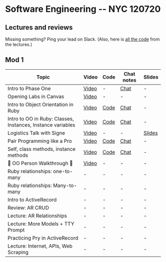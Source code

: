 # Software Engineering -- NYC 120720

## Lectures and reviews
Missing something? Ping your lead on Slack. (Also, here is [all the code](https://github.com/learn-co-students/nyc04-seng-ft-120720) from the lectures.) 

## Mod 1
| Topic            | Video                | Code                | Chat notes | Slides |
| -----            | ----                | -----                | ---- | ---- |
| Intro to Phase One | [Video](https://youtu.be/mdwLAvc8dKA) | - | [Chat](https://github.com/learn-co-students/nyc04-seng-ft-120720/blob/main/chats/W1D1-IntroPhaseOne.txt) | - |
| Opening Labs in Canvas | [Video](https://www.youtube.com/watch?v=-Szbp0qfrpQ) | -  |  - | - |
| Intro to Object Orientation in Ruby   | [Video](https://youtu.be/Kq-UFXDAdOM) | [Code](https://github.com/learn-co-students/nyc04-seng-ft-120720/tree/main/01-intro-to-oo-in-ruby)| [Chat](https://github.com/learn-co-students/nyc04-seng-ft-120720/blob/main/chats/W1D1-IntroOORuby.txt) | - |
| Intro to OO in Ruby: Classes, Instances, Instance variables | [Video](https://youtu.be/ubTWjWTxD-I) | [Code](https://github.com/learn-co-students/nyc04-seng-ft-120720/tree/main/02-Classes-Instances-Attributes) | [Chat](https://github.com/learn-co-students/nyc04-seng-ft-120720/blob/main/chats/W1D2-ClassesInstances.txt) | - |
| Logistics Talk with Signe | [Video](https://flatiron-school.slack.com/files/ULQCJ0QJ3/F01GMUHJ1PE/logistics_talk_12.8.mp4?origin_team=T02MD9XTF&origin_channel=C018FCY74Q7) | - | - | [Slides](https://flatiron-school.slack.com/files/ULQCJ0QJ3/F01GCMQ8HL5/nyc_se_logistics_deck_12.8.pdf?origin_team=T02MD9XTF&origin_channel=C018FCY74Q7) |
| Pair Programming like a Pro | [Video]() | [Code]() | [Chat]() | - |
| Self, class methods, instance methods | [Video](https://youtu.be/Ydt8Anve1A4) | [Code](https://github.com/learn-co-students/nyc04-seng-ft-120720/tree/main/03-Self-Class-Methods-Class-Variables) | [Chat](https://github.com/learn-co-students/nyc04-seng-ft-120720/blob/main/chats/W1D2-ClassesInstances.txt) | - |
| 🎁 OO Person Walkthrough 🎁 | [Video](https://flatironschool.zoom.us/rec/play/6ZB-dOj9qjo3SdfEtQSDAvRxW9W-fays1SBMrPRenhu1BiZVNVWvZ-ZHN-TWQKBkWa4mMabVLjyZhFGH?continueMode=true) | - | - | - |
| Ruby relationships: one-to-many | -  | - |- | - |
| Ruby relationships: Many-to-many | - | - | - | - |
| Intro to ActiveRecord | -  | - |- | - |
| Review: AR CRUD | -  | - | - | - |
| Lecture: AR Relationships | -  | - | - | - |
| Lecture: More Models + TTY Prompt | -  | -  | - | - |
| Practicing Pry in ActiveRecord | -  | -  |-  | - |
| Lecture: Internet, APIs, Web Scraping | -  | -  | -  | - |

